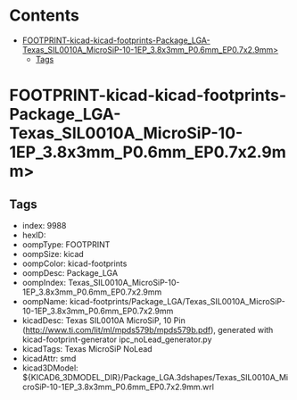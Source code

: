 



Contents
========

* [FOOTPRINT-kicad-kicad-footprints-Package_LGA-Texas_SIL0010A_MicroSiP-10-1EP_3.8x3mm_P0.6mm_EP0.7x2.9mm>](#footprint-kicad-kicad-footprints-package_lga-texas_sil0010a_microsip-10-1ep_38x3mm_p06mm_ep07x29mm)
	* [Tags](#tags)

# FOOTPRINT-kicad-kicad-footprints-Package_LGA-Texas_SIL0010A_MicroSiP-10-1EP_3.8x3mm_P0.6mm_EP0.7x2.9mm>

## Tags

- index: 9988
- hexID: 
- oompType: FOOTPRINT
- oompSize: kicad
- oompColor: kicad-footprints
- oompDesc: Package_LGA
- oompIndex: Texas_SIL0010A_MicroSiP-10-1EP_3.8x3mm_P0.6mm_EP0.7x2.9mm
- oompName: kicad-footprints/Package_LGA/Texas_SIL0010A_MicroSiP-10-1EP_3.8x3mm_P0.6mm_EP0.7x2.9mm
- kicadDesc: Texas SIL0010A MicroSiP, 10 Pin (http://www.ti.com/lit/ml/mpds579b/mpds579b.pdf), generated with kicad-footprint-generator ipc_noLead_generator.py
- kicadTags: Texas MicroSiP NoLead
- kicadAttr: smd
- kicad3DModel: ${KICAD6_3DMODEL_DIR}/Package_LGA.3dshapes/Texas_SIL0010A_MicroSiP-10-1EP_3.8x3mm_P0.6mm_EP0.7x2.9mm.wrl
